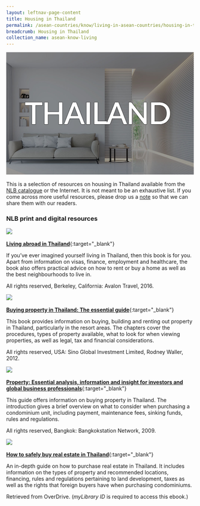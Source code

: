 ```yaml
---
layout: leftnav-page-content
title: Housing in Thailand
permalink: /asean-countries/know/living-in-asean-countries/housing-in-thailand/
breadcrumb: Housing in Thailand
collection_name: asean-know-living
---
```


<img src="/images/asean-living/ASEAN-Thailand-Housing.jpg" alt="Housing in Thailand banner" style="width:800px;" />

This is a selection of resources on housing in Thailand available from the [NLB catalogue](http://catalogue.nlb.gov.sg/) or the Internet.  It is not meant to be an exhaustive list. If you come across more useful resources, please drop us a [note](https://www.eyeonasia.gov.sg/contact-us/) so that we can share them with our readers.

### **NLB print and digital resources**

<img src="/images/book-covers/Living-abroad-in-Thailand.png" style="width:150px;" />

[**Living abroad in Thailand**](http://eservice.nlb.gov.sg/item_holding.aspx?bid=13736587){:target="_blank"}

If you’ve ever imagined yourself living in Thailand, then this book is for you. Apart from information on visas, finance, employment and healthcare, the book also offers practical advice on how to rent or buy a home as well as the best neighbourhoods to live in.

All rights reserved, Berkeley, California: Avalon Travel, 2016.

<img src="/images/book-covers/Buying-property-in-Thailand-The-essential-guide.jpg" style="width:150px;" />

[**Buying property in Thailand: The essential guide**](http://eservice.nlb.gov.sg/item_holding.aspx?bid=14500318){:target="_blank"}

This book provides information on buying, building and renting out property in Thailand, particularly in the resort areas. The chapters cover the procedures, types of property available, what to look for when viewing properties, as well as legal, tax and financial considerations.

All rights reserved, USA: Sino Global Investment Limited, Rodney Waller, 2012.

<img src="/images/book-covers/Property-Essential-analysis-information-and-insight-for-investors-and-global-business-professionals.png" style="width:150px;" />

[**Property: Essential analysis, information and insight for investors and global business professionals**](http://eservice.nlb.gov.sg/item_holding.aspx?bid=13355272){:target="_blank"}

This guide offers information on buying property in Thailand. The introduction gives a brief overview on what to consider when purchasing a condominium unit, including payment, maintenance fees, sinking funds, rules and regulations.

All rights reserved, Bangkok: Bangkokstation Network, 2009.

<img src="/images/book-covers/How-to-safely-buy-real-estate-in-Thailand.jpg" style="width:150px;" />

[**How to safely buy real estate in Thailand**](https://nlb.overdrive.com/media/%7B25F080A7-7CBD-4833-B8FA-D7EBA767818A%7D){:target="_blank"}

An in-depth guide on how to purchase real estate in Thailand. It includes information on the types of property and recommended locations, financing, rules and regulations pertaining to land development, taxes as well as the rights that foreign buyers have when purchasing condominiums.

Retrieved from OverDrive. (*myLibrary ID* is required to access this ebook.)